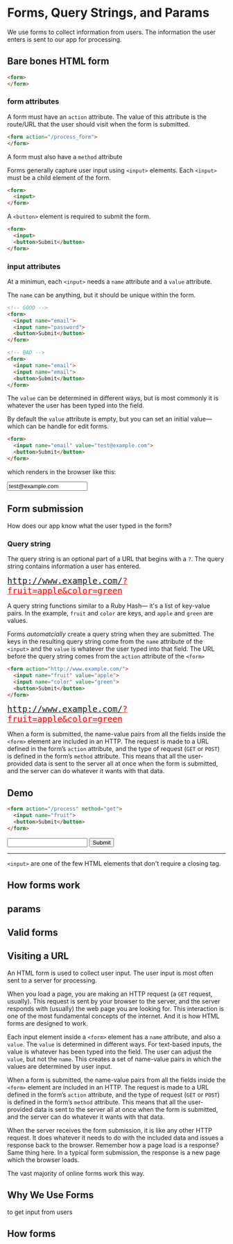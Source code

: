 # Forms, Query Strings, and Params

We use forms to collect information from users. The information the user enters is sent to our app for processing.

## Bare bones HTML form

```html
<form>
</form>
```

### form attributes

A form must have an `action` attribute. The value of this attribute is the route/URL that the user should visit when the form is submitted.

```html
<form action="/process_form">
</form>
```

A form must also have a `method` attribute

Forms generally capture user input using `<input>` elements. Each `<input>` must be a child element of the form.

```html
<form>
  <input>
</form>
```

A `<button>` element is required to submit the form.

```html
<form>
  <input>
  <button>Submit</button>
</form>
```


### input attributes

At a minimun, each `<input>` needs a `name` attribute and a `value` attribute.

The `name` can be anything, but it should be unique within the form.

```html
<!-- GOOD -->
<form>
  <input name="email">
  <input name="password">
  <button>Submit</button>
</form>
```

```html
<!-- BAD -->
<form>
  <input name="email">
  <input name="email">
  <button>Submit</button>
</form>
```

The `value` can be determined in different ways, but is most commonly it is whatever the user has been typed into the field.

By default the `value` attribute is empty, but you can set an initial value— which can be handle for edit forms.

```html
<form>
  <input name="email" value="test@example.com">
  <button>Submit</button>
</form>
```

which renders in the browser like this:
<div>
  <input name="email" value="test@example.com">
</div>

## Form submission

How does our app know what the user typed in the form?

### Query string

The query string is an optional part of a URL that begins with a `?`. The query string contains information a user has entered.

<span style="font-size: 1.2rem;font-family: monospace;">http://www.example.com/<span style="color: red; text-decoration: underline;">?fruit=apple&color=green</span></span>

A query string functions similar to a Ruby Hash— it's a list of key-value pairs. In the example, `fruit` and `color` are keys, and `apple` and `green` are values. 

Forms _automatcially_ create a query string when they are submitted. The keys in the resulting query string come from the `name` attribute of the `<input>` and the `value` is whatever the user typed into that field. The URL before the query string comes from the `action` attribute of the `<form>`

```html
<form action="http://www.example.com/">
  <input name="fruit" value="apple">
  <input name="color" value="green">
  <button>Submit</button>
</form>
```
  
<span style="font-size: 1.2rem;font-family: monospace;">http://www.example.com/<span style="color: red; text-decoration: underline;">?fruit=apple&color=green</span></span>




When a form is submitted, the name-value pairs from all the fields inside the `<form>` element are included in an HTTP. The request is made to a URL defined in the form’s `action` attribute, and the type of request (`GET` or `POST`) is defined in the form’s `method` attribute. This means that all the user-provided data is sent to the server all at once when the form is submitted, and the server can do whatever it wants with that data.

## Demo

```html
<form action="/process" method="get">
  <input name="fruit">
  <button>Submit</button>
</form>
```

<form action="/process" method="get" id="demo">
  <input name="fruit">
  <button>Submit</button>
</form>

<div id="result"></div>

<script>
  var form = document.getElementById('demo')
  var input = document.getElementsByTagName('input')[0]
  form.addEventListener('submit', function(event) {
    event.preventDefault();
    var action = this.attributes[0].value;
    var name = input.name;
    var value = input.value;
    var query_string = `?${name}=${value}`;
    var full_url = `${action}${query_string}`;
    var rails_params = `{ "${name}" => "${value}" }`;
    var content = `This form submitted to: <code>${full_url}</code><br>The query string is <code>${query_string}</code>.<br>The <code>params</code> Hash looks like this <code>${rails_params}</code>.`
    console.log(full_url);
    console.log(rails_params);
    updateResult(content);
  });

  function updateResult(content) {
    var result = document.getElementById("result");
    result.innerHTML = content;
  }
</script>
---
`<input>` are one of the few HTML elements that don't require a closing tag.


## How forms work

## params
## Valid forms

## Visiting a URL
An HTML form is used to collect user input. The user input is most often sent to a server for processing.

When you load a page, you are making an HTTP request (a `GET` request, usually). This request is sent by your browser to the server, and the server responds with (usually) the web page you are looking for. This interaction is one of the most fundamental concepts of the internet. And it is how HTML forms are designed to work.

Each input element inside a `<form>` element has a `name` attribute, and also a `value`. The `value` is determined in different ways. For text-based inputs, the value is whatever has been typed into the field. The user can adjust the `value`, but not the `name`. This creates a set of name-value pairs in which the values are determined by user input.

When a form is submitted, the name-value pairs from all the fields inside the `<form>` element are included in an HTTP. The request is made to a URL defined in the form’s `action` attribute, and the type of request (`GET` or `POST`) is defined in the form’s `method` attribute. This means that all the user-provided data is sent to the server all at once when the form is submitted, and the server can do whatever it wants with that data.

When the server receives the form submission, it is like any other HTTP request. It does whatever it needs to do with the included data and issues a response back to the browser. Remember how a page load is a response? Same thing here. In a typical form submission, the response is a new page which the browser loads.

The vast majority of online forms work this way.

## Why We Use Forms
to get input from users
## How forms 



